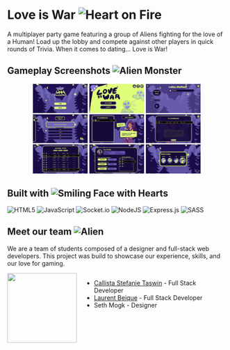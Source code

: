
# Love is War <img src="https://raw.githubusercontent.com/Tarikul-Islam-Anik/Animated-Fluent-Emojis/master/Emojis/Smilies/Heart%20on%20Fire.png" alt="Heart on Fire" width="35" height="35" />

A multiplayer party game featuring a group of Aliens fighting for the love of a Human! Load up the lobby and compete against other players in quick rounds of Trivia. When it comes to dating... Love is War!


<!-- <p align="center"><strong><a href="https://love-is-war-production.up.railway.app/" target="_blank">Play now!</a></strong></p> -->


## Gameplay Screenshots <img src="https://raw.githubusercontent.com/Tarikul-Islam-Anik/Animated-Fluent-Emojis/master/Emojis/Smilies/Alien%20Monster.png" alt="Alien Monster" width="35" height="35" />


<div align="center">
<img width="25%" alt="login-screen" src="./public/assets/screenshots/login-screen.png">
<img width="25%" alt="main-menu-screen" src="./public/assets/screenshots/main-menu-screen.png">
<img width="25%" alt="lobby-screen" src="./public/assets/screenshots/lobby-screen.png">
<img width="25%" alt="trivia-game-screen" src="./public/assets/screenshots/trivia-game-screen.png">
<img width="25%" alt="lobby-checkpoint-screen" src="./public/assets/screenshots/lobby-checkpoint-screen.png">
<img width="25%" alt="victory-leaderboard-screen" src="./public/assets/screenshots/victory-leaderboard-screen.png">
</div>
<div align="center">
<img width="25%" alt="global-leaderboard" src="./public/assets/screenshots/global-leaderboard.png">
<img width="25%" alt="history-gameplay-screen" src="./public/assets/screenshots/history-gameplay-screen.png">
<img width="25%" alt="avatar-customization-screen" src="./public/assets/screenshots/avatar-customization-screen.png">
</div>


## Built with <img src="https://raw.githubusercontent.com/Tarikul-Islam-Anik/Animated-Fluent-Emojis/master/Emojis/Smilies/Smiling%20Face%20with%20Hearts.png" alt="Smiling Face with Hearts" width="35" height="35" />

![HTML5](https://img.shields.io/badge/html5-%23E34F26.svg?style=for-the-badge&logo=html5&logoColor=white)
![JavaScript](https://img.shields.io/badge/javascript-%23323330.svg?style=for-the-badge&logo=javascript&logoColor=%23F7DF1E)
![Socket.io](https://img.shields.io/badge/Socket.io-black?style=for-the-badge&logo=socket.io&badgeColor=010101)
![NodeJS](https://img.shields.io/badge/node.js-6DA55F?style=for-the-badge&logo=node.js&logoColor=white)
![Express.js](https://img.shields.io/badge/express.js-%23404d59.svg?style=for-the-badge&logo=express&logoColor=%2361DAFB)
![SASS](https://img.shields.io/badge/SASS-hotpink.svg?style=for-the-badge&logo=SASS&logoColor=white)

## Meet our team <img src="https://raw.githubusercontent.com/Tarikul-Islam-Anik/Animated-Fluent-Emojis/master/Emojis/Smilies/Alien.png" alt="Alien" width="35" height="35" />

We are a team of students composed of a designer and full-stack web developers. This project was build to showcase our experience, skills, and our love for gaming.

<div style="display:flex;width:100%;gap:1rem;">

<img src="./public/assets/others/firebugsLogo.png" style="width:10rem;height:10rem"/>


- [Callista Stefanie Taswin](https://github.com/CalliStef) - Full Stack Developer
- [Laurent Beique](https://github.com/lbeique) - Full Stack Developer
- Seth Mogk - Designer

</div>
